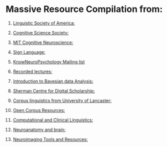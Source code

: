 # Massive Resource Compilation from: 



1.  [Linguistic Society of America:](https://www.linguisticsociety.org/resource/av-materials-webinar-resources)

1.  [Cognitive Science Society:](https://cognitivesciencesociety.org/past-conferences/?s=08)
             
1. [MIT Cognitive Neuroscience:](https://ocw.mit.edu/courses/brain-and-cognitive-sciences/9-13-the-human-brain-spring-2019/lecture-videos/index.htm)
            
1. [Sign Language:](https://sites.google.com/view/adamcschembri/presentations?authuser=0) 

1. [KnowNeuroPsychology
Mailing list](https://easywp.us4.list-manage.com/subscribe?u=016e0eb7b02713dfd5a421e30&id=3b18e2d345)
1. [Recorded lectures:](https://knowneuropsych.org/past-lectures-page/)

1. [Introduction to Bayesian data Analysis:](https://vasishth.github.io/IntroBayesSMLP2021/)

1. [Sherman Centre for Digital Scholarship:](https://echo360.ca/section/dd5d5621-fe11-4093-a4e0-78d7abbcbca7/home)

1. [Corpus linguistics from University of Lancaster:](http://cass.lancs.ac.uk/celebrating-the-written-bnc2014-lancaster-castle-event/)

1. [Open Corpus Resources:](https://sites.google.com/site/annabonazzi8/tools)

1. [Computational and Clinical Linguistics:](https://aclanthology.org/venues/clpsych/)

1. [Neuroanatomy and brain:](https://neuroanatomy.ca/)

1. [Neuroimaging Tools and Resources:](https://www.nitrc.org/projects/bst)



